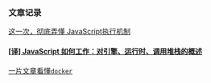 ### 文章记录



 [ 这一次，彻底弄懂 JavaScript执行机制](https://juejin.im/post/59e85eebf265da430d571f89)

#### [[译] JavaScript 如何工作：对引擎、运行时、调用堆栈的概述](https://juejin.im/post/5a05b4576fb9a04519690d42)

[一片文章看懂`docker`](https://zhuanlan.zhihu.com/p/53260098?utm_source=wechat_session&utm_medium=social&utm_oi=794623637738123264)


